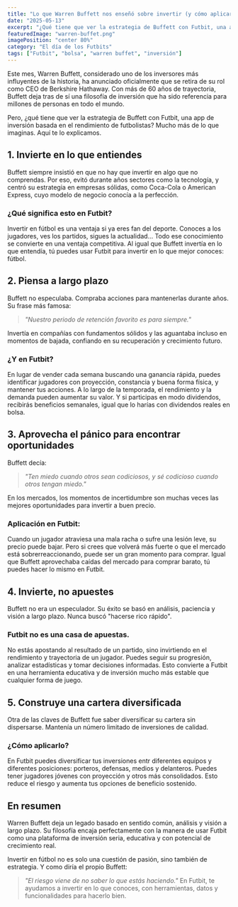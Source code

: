 ```yaml
---
title: "Lo que Warren Buffett nos enseñó sobre invertir (y cómo aplicarlo en Futbit)"
date: "2025-05-13"
excerpt: "¿Qué tiene que ver la estrategia de Buffett con Futbit, una app de inversión basada en el rendimiento de futbolistas? Mucho más de lo que imaginas..."
featuredImage: "warren-buffet.png"
imagePosition: "center 80%"
category: "El día de los Futbits"
tags: ["Futbit", "bolsa", "warren buffet", "inversión"]
---
```


Este mes, Warren Buffett, considerado uno de los inversores más influyentes de la historia, ha anunciado oficialmente que se retira de su rol como CEO de Berkshire Hathaway. Con más de 60 años de trayectoria, Buffett deja tras de sí una filosofía de inversión que ha sido referencia para millones de personas en todo el mundo.

Pero, ¿qué tiene que ver la estrategia de Buffett con Futbit, una app de inversión basada en el rendimiento de futbolistas? Mucho más de lo que imaginas. Aquí te lo explicamos.

## 1. Invierte en lo que entiendes

Buffett siempre insistió en que no hay que invertir en algo que no comprendas. Por eso, evitó durante años sectores como la tecnología, y centró su estrategia en empresas sólidas, como Coca-Cola o American Express, cuyo modelo de negocio conocía a la perfección.

### ¿Qué significa esto en Futbit?
Invertir en fútbol es una ventaja si ya eres fan del deporte. Conoces a los jugadores, ves los partidos, sigues la actualidad… Todo ese conocimiento se convierte en una ventaja competitiva. Al igual que Buffett invertía en lo que entendía, tú puedes usar Futbit para invertir en lo que mejor conoces: fútbol.


## 2. Piensa a largo plazo

Buffett no especulaba. Compraba acciones para mantenerlas durante años. Su frase más famosa:
>_"Nuestro periodo de retención favorito es para siempre."_

Invertía en compañías con fundamentos sólidos y las aguantaba incluso en momentos de bajada, confiando en su recuperación y crecimiento futuro.

### ¿Y en Futbit?
En lugar de vender cada semana buscando una ganancia rápida, puedes identificar jugadores con proyección, constancia y buena forma física, y mantener tus acciones. A lo largo de la temporada, el rendimiento y la demanda pueden aumentar su valor. Y si participas en modo dividendos, recibirás beneficios semanales, igual que lo harías con dividendos reales en bolsa.


## 3. Aprovecha el pánico para encontrar oportunidades

Buffett decía:

> _"Ten miedo cuando otros sean codiciosos, y sé codicioso cuando otros tengan miedo."_

En los mercados, los momentos de incertidumbre son muchas veces las mejores oportunidades para invertir a buen precio.

### Aplicación en Futbit:
Cuando un jugador atraviesa una mala racha o sufre una lesión leve, su precio puede bajar. Pero si crees que volverá más fuerte o que el mercado está sobrerreaccionando, puede ser un gran momento para comprar. Igual que Buffett aprovechaba caídas del mercado para comprar barato, tú puedes hacer lo mismo en Futbit.


## 4. Invierte, no apuestes

Buffett no era un especulador. Su éxito se basó en análisis, paciencia y visión a largo plazo. Nunca buscó "hacerse rico rápido".

### Futbit no es una casa de apuestas.
No estás apostando al resultado de un partido, sino invirtiendo en el rendimiento y trayectoria de un jugador. Puedes seguir su progresión, analizar estadísticas y tomar decisiones informadas. Esto convierte a Futbit en una herramienta educativa y de inversión mucho más estable que cualquier forma de juego.

## 5. Construye una cartera diversificada
Otra de las claves de Buffett fue saber diversificar su cartera sin dispersarse. Mantenía un número limitado de inversiones de calidad.

### ¿Cómo aplicarlo?
En Futbit puedes diversificar tus inversiones entr diferentes equipos y diferentes posiciones: porteros, defensas, medios y delanteros. Puedes tener jugadores jóvenes con proyección y otros más consolidados. Esto reduce el riesgo y aumenta tus opciones de beneficio sostenido.


## En resumen
Warren Buffett deja un legado basado en sentido común, análisis y visión a largo plazo. Su filosofía encaja perfectamente con la manera de usar Futbit como una plataforma de inversión seria, educativa y con potencial de crecimiento real.

Invertir en fútbol no es solo una cuestión de pasión, sino también de estrategia. Y como diría el propio Buffett: 
> _"El riesgo viene de no saber lo que estás haciendo."_ 
En Futbit, te ayudamos a invertir en lo que conoces, con herramientas, datos y funcionalidades para hacerlo bien.